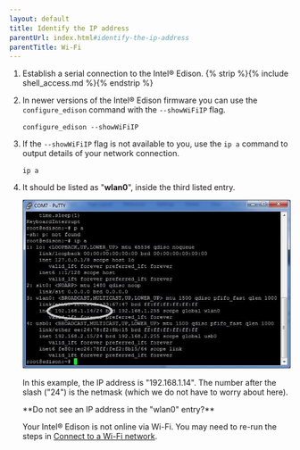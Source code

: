 ```yaml
---
layout: default
title: Identify the IP address
parentUrl: index.html#identify-the-ip-address
parentTitle: Wi-Fi
---
```


1. Establish a serial connection to the Intel® Edison. {% strip %}{% include shell_access.md %}{% endstrip %}

2. In newer versions of the Intel® Edison firmware you can use the `configure_edison` command with the `--showWiFiIP` flag.

    ```
    configure_edison --showWiFiIP
    ```

3. If the `--showWiFiIP` flag is not available to you, use the `ip a` command to output details of your network connection.

    ```
    ip a
    ```

4. It should be listed as "**wlan0**", inside the third listed entry. 

    ![Result after running 'ip a' command with wlan0 entry highlighted](images/ip_a_result-wlan0_highlighted.jpg)

    In this example, the IP address is "192.168.1.14". The number after the slash ("24") is the netmask (which we do not have to worry about here).

    <div class="callout troubleshooting" markdown="1">
    **Do not see an IP address in the "wlan0" entry?**
    
    Your Intel® Edison is not online via Wi-Fi. You may need to re-run the steps in [Connect to a Wi-Fi network](index.html#connect-to-a-wi-fi-network).
    </div>
